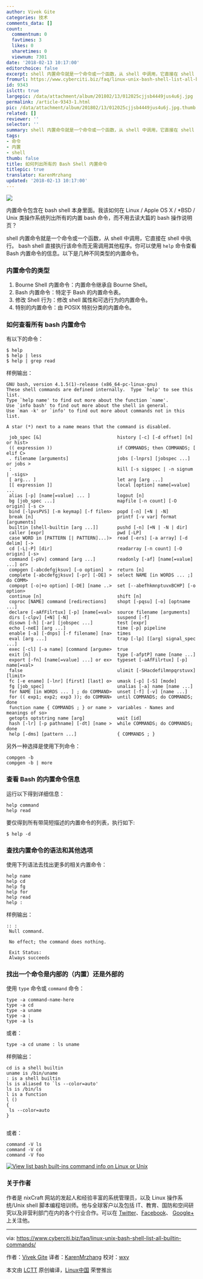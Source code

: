 ```yaml
---
author: Vivek Gite
categories: 技术
comments_data: []
count:
  commentnum: 0
  favtimes: 3
  likes: 0
  sharetimes: 0
  viewnum: 7301
date: '2018-02-13 10:17:00'
editorchoice: false
excerpt: shell 内置命令就是一个命令或一个函数，从 shell 中调用，它直接在 shell 中执行。 bash shell 直接执行该命令而无需调用其他程序。
fromurl: https://www.cyberciti.biz/faq/linux-unix-bash-shell-list-all-builtin-commands/
id: 9343
islctt: true
largepic: /data/attachment/album/201802/13/012025cjjsb4449jus4u6j.jpg
permalink: /article-9343-1.html
pic: /data/attachment/album/201802/13/012025cjjsb4449jus4u6j.jpg.thumb.jpg
related: []
reviewer: ''
selector: ''
summary: shell 内置命令就是一个命令或一个函数，从 shell 中调用，它直接在 shell 中执行。 bash shell 直接执行该命令而无需调用其他程序。
tags:
- 命令
- 内置
- shell
thumb: false
title: 如何列出所有的 Bash Shell 内置命令
titlepic: true
translator: KarenMrzhang
updated: '2018-02-13 10:17:00'
---
```


![](/data/attachment/album/201802/13/012025cjjsb4449jus4u6j.jpg)


内置命令包含在 bash shell 本身里面。我该如何在 Linux / Apple OS X / \*BSD / Unix 类操作系统列出所有的内置 bash 命令，而不用去读大篇的 bash 操作说明页？


shell 内置命令就是一个命令或一个函数，从 shell 中调用，它直接在 shell 中执行。 bash shell 直接执行该命令而无需调用其他程序。你可以使用 `help` 命令查看 Bash 内置命令的信息。以下是几种不同类型的内置命令。


### 内置命令的类型


1. Bourne Shell 内置命令：内置命令继承自 Bourne Shell。
2. Bash 内置命令：特定于 Bash 的内置命令表。
3. 修改 Shell 行为：修改 shell 属性和可选行为的内置命令。
4. 特别的内置命令：由 POSIX 特别分类的内置命令。


### 如何查看所有 bash 内置命令


有以下的命令：



```
$ help
$ help | less
$ help | grep read 

```

样例输出：



```
GNU bash, version 4.1.5(1)-release (x86_64-pc-linux-gnu)
These shell commands are defined internally.  Type `help' to see this list.
Type `help name' to find out more about the function `name'.
Use `info bash' to find out more about the shell in general.
Use `man -k' or `info' to find out more about commands not in this list.

A star (*) next to a name means that the command is disabled.

 job_spec [&]                            history [-c] [-d offset] [n] or hist>
 (( expression ))                        if COMMANDS; then COMMANDS; [ elif C>
 . filename [arguments]                  jobs [-lnprs] [jobspec ...] or jobs >
 :                                       kill [-s sigspec | -n signum | -sigs>
 [ arg... ]                              let arg [arg ...]
 [[ expression ]]                        local [option] name[=value] ...
 alias [-p] [name[=value] ... ]          logout [n]
 bg [job_spec ...]                       mapfile [-n count] [-O origin] [-s c>
 bind [-lpvsPVS] [-m keymap] [-f filen>  popd [-n] [+N | -N]
 break [n]                               printf [-v var] format [arguments]
 builtin [shell-builtin [arg ...]]       pushd [-n] [+N | -N | dir]
 caller [expr]                           pwd [-LP]
 case WORD in [PATTERN [| PATTERN]...)>  read [-ers] [-a array] [-d delim] [->
 cd [-L|-P] [dir]                        readarray [-n count] [-O origin] [-s>
 command [-pVv] command [arg ...]        readonly [-af] [name[=value] ...] or>
 compgen [-abcdefgjksuv] [-o option]  >  return [n]
 complete [-abcdefgjksuv] [-pr] [-DE] >  select NAME [in WORDS ... ;] do COMM>
 compopt [-o|+o option] [-DE] [name ..>  set [--abefhkmnptuvxBCHP] [-o option>
 continue [n]                            shift [n]
 coproc [NAME] command [redirections]    shopt [-pqsu] [-o] [optname ...]
 declare [-aAfFilrtux] [-p] [name[=val>  source filename [arguments]
 dirs [-clpv] [+N] [-N]                  suspend [-f]
 disown [-h] [-ar] [jobspec ...]         test [expr]
 echo [-neE] [arg ...]                   time [-p] pipeline
 enable [-a] [-dnps] [-f filename] [na>  times
 eval [arg ...]                          trap [-lp] [[arg] signal_spec ...]
 exec [-cl] [-a name] [command [argume>  true
 exit [n]                                type [-afptP] name [name ...]
 export [-fn] [name[=value] ...] or ex>  typeset [-aAfFilrtux] [-p] name[=val>
 false                                   ulimit [-SHacdefilmnpqrstuvx] [limit>
 fc [-e ename] [-lnr] [first] [last] o>  umask [-p] [-S] [mode]
 fg [job_spec]                           unalias [-a] name [name ...]
 for NAME [in WORDS ... ] ; do COMMAND>  unset [-f] [-v] [name ...]
 for (( exp1; exp2; exp3 )); do COMMAN>  until COMMANDS; do COMMANDS; done
 function name { COMMANDS ; } or name >  variables - Names and meanings of so>
 getopts optstring name [arg]            wait [id]
 hash [-lr] [-p pathname] [-dt] [name >  while COMMANDS; do COMMANDS; done
 help [-dms] [pattern ...]               { COMMANDS ; }

```

另外一种选择是使用下列命令：



```
compgen -b
compgen -b | more

```

### 查看 Bash 的内置命令信息


运行以下得到详细信息：



```
help command
help read

```

要仅得到所有带简短描述的内置命令的列表，执行如下:



```
$ help -d

```

### 查找内置命令的语法和其他选项


使用下列语法去找出更多的相关内置命令：



```
help name 
help cd 
help fg 
help for 
help read 
help :

```

样例输出：



```
:: :
 Null command.
 
 No effect; the command does nothing.
 
 Exit Status:
 Always succeeds

```

### 找出一个命令是内部的（内置）还是外部的


使用 `type` 命令或 `command` 命令：



```
type -a command-name-here 
type -a cd 
type -a uname 
type -a : 
type -a ls

```

或者：



```
type -a cd uname : ls uname

```

样例输出：



```
cd is a shell builtin
uname is /bin/uname
: is a shell builtin
ls is aliased to `ls --color=auto'
ls is /bin/ls
l is a function
l ()
{
 ls --color=auto
}


```

或者：



```
command -V ls 
command -V cd 
command -V foo

```

[![View list bash built-ins command info on Linux or Unix](/data/attachment/album/201802/13/012043plctt333wtncllco.jpg)](https://www.cyberciti.biz/media/new/faq/2013/03/View-list-bash-built-ins-command-info-on-Linux-or-Unix.jpg)


### 关于作者


作者是 nixCraft 网站的发起人和经验丰富的系统管理员，以及 Linux 操作系统/Unix shell 脚本编程培训师。他与全球客户以及包括 IT、教育、国防和空间研究以及非营利部门在内的各个行业合作。可以在 [Twitter](https://twitter.com/nixcraft)、[Facebook](https://facebook.com/nixcraft)、 [Google+](https://plus.google.com/+CybercitiBiz) 上关注他。




---


via: <https://www.cyberciti.biz/faq/linux-unix-bash-shell-list-all-builtin-commands/>


作者：[Vivek Gite](https://www.cyberciti.biz) 译者：[KarenMrzhang](https://github.com/KarenMrzhang) 校对：[wxy](https://github.com/wxy)


本文由 [LCTT](https://github.com/LCTT/TranslateProject) 原创编译，[Linux中国](https://linux.cn/) 荣誉推出